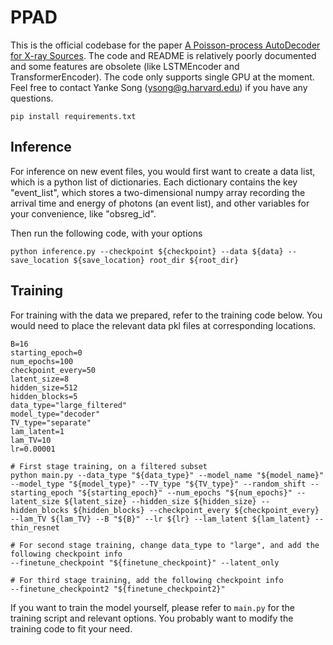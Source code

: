 # PPAD

This is the official codebase for the paper [A Poisson-process AutoDecoder for X-ray Sources](). The code and README is relatively poorly documented and some features are obsolete (like LSTMEncoder and TransformerEncoder). The code only supports single GPU at the moment.
Feel free to contact Yanke Song (ysong@g.harvard.edu) if you have any questions.

```
pip install requirements.txt
```



## Inference
For inference on new event files, you would first want to create a data list, which is a python list of dictionaries. Each dictionary contains the key "event_list", which stores a two-dimensional numpy array recording the arrival time and energy of photons (an event list), and other variables for your convenience, like "obsreg_id".

Then run the following code, with your options 
```
python inference.py --checkpoint ${checkpoint} --data ${data} --save_location ${save_location} root_dir ${root_dir}
```


## Training
For training with the data we prepared, refer to the training code below. You would need to place the relevant data pkl files at corresponding locations.

```
B=16
starting_epoch=0
num_epochs=100
checkpoint_every=50
latent_size=8
hidden_size=512
hidden_blocks=5
data_type="large_filtered"
model_type="decoder"
TV_type="separate"
lam_latent=1
lam_TV=10
lr=0.00001

# First stage training, on a filtered subset
python main.py --data_type "${data_type}" --model_name "${model_name}" --model_type "${model_type}" --TV_type "${TV_type}" --random_shift --starting_epoch "${starting_epoch}" --num_epochs "${num_epochs}" --latent_size ${latent_size} --hidden_size ${hidden_size} --hidden_blocks ${hidden_blocks} --checkpoint_every ${checkpoint_every} --lam_TV ${lam_TV} --B "${B}" --lr ${lr} --lam_latent ${lam_latent} --thin_resnet 

# For second stage training, change data_type to "large", and add the following checkpoint info
--finetune_checkpoint "${finetune_checkpoint}" --latent_only

# For third stage training, add the following checkpoint info
--finetune_checkpoint2 "${finetune_checkpoint2}"
```

If you want to train the model yourself, please refer to `main.py` for the training script and relevant options. You probably want to modify the training code to fit your need.